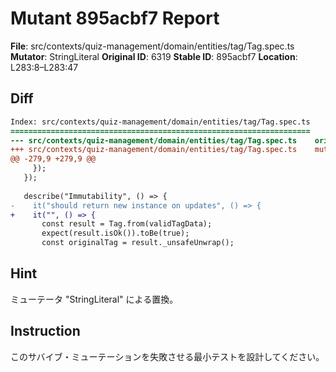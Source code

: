 # Mutant 895acbf7 Report

**File**: src/contexts/quiz-management/domain/entities/tag/Tag.spec.ts
**Mutator**: StringLiteral
**Original ID**: 6319
**Stable ID**: 895acbf7
**Location**: L283:8–L283:47

## Diff

```diff
Index: src/contexts/quiz-management/domain/entities/tag/Tag.spec.ts
===================================================================
--- src/contexts/quiz-management/domain/entities/tag/Tag.spec.ts	original
+++ src/contexts/quiz-management/domain/entities/tag/Tag.spec.ts	mutated #6319
@@ -279,9 +279,9 @@
     });
   });
 
   describe("Immutability", () => {
-    it("should return new instance on updates", () => {
+    it("", () => {
       const result = Tag.from(validTagData);
       expect(result.isOk()).toBe(true);
       const originalTag = result._unsafeUnwrap();
```

## Hint

ミューテータ "StringLiteral" による置換。

## Instruction

このサバイブ・ミューテーションを失敗させる最小テストを設計してください。

